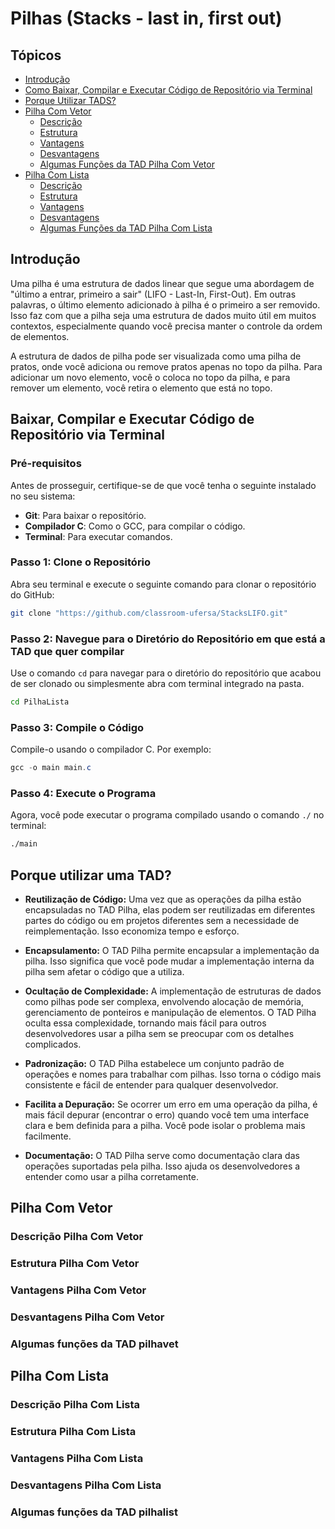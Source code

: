 # Pilhas (Stacks - last in, first out)

## Tópicos
- [Introdução](#introdução)
- [Como Baixar, Compilar e Executar Código de Repositório via Terminal](#baixar-compilar-e-executar-código-de-repositório-via-terminal)
- [Porque Utilizar TADS?](#porque-utilizar-uma-tad)
- [Pilha Com Vetor](#pilha-com-vetor)
  - [Descrição](#descrição-pilha-com-vetor)
  - [Estrutura](#estrutura-pilha-com-vetor)
  - [Vantagens](#vantagens-pilha-com-vetor)
  - [Desvantagens](#desvantagens-pilha-com-vetor)
  - [Algumas Funções da TAD Pilha Com Vetor](#algumas-funções-da-tad-pilhavet)
- [Pilha Com Lista](#pilha-com-lista)
  - [Descrição](#descrição-pilha-com-lista)
  - [Estrutura](#estrutura-pilha-com-lista)
  - [Vantagens](#vantagens-pilha-com-lista)
  - [Desvantagens](#desvantagens-pilha-com-lista)
  - [Algumas Funções da TAD Pilha Com Lista](#algumas-funções-da-tad-pilhalist)

## Introdução

Uma pilha é uma estrutura de dados linear que segue uma abordagem de "último a entrar, primeiro a sair" (LIFO - Last-In, First-Out). Em outras palavras, o último elemento adicionado à pilha é o primeiro a ser removido. Isso faz com que a pilha seja uma estrutura de dados muito útil em muitos contextos, especialmente quando você precisa manter o controle da ordem de elementos.

A estrutura de dados de pilha pode ser visualizada como uma pilha de pratos, onde você adiciona ou remove pratos apenas no topo da pilha. Para adicionar um novo elemento, você o coloca no topo da pilha, e para remover um elemento, você retira o elemento que está no topo.
## Baixar, Compilar e Executar Código de Repositório via Terminal

### Pré-requisitos

Antes de prosseguir, certifique-se de que você tenha o seguinte instalado no seu sistema:

- **Git**: Para baixar o repositório.
- **Compilador C**: Como o GCC, para compilar o código.
- **Terminal**: Para executar comandos.

### Passo 1: Clone o Repositório

Abra seu terminal e execute o seguinte comando para clonar o repositório do GitHub:

```bash
git clone "https://github.com/classroom-ufersa/StacksLIFO.git"
```

### Passo 2: Navegue para o Diretório do Repositório em que está a TAD que quer compilar

Use o comando `cd` para navegar para o diretório do repositório que acabou de ser clonado ou simplesmente abra com terminal integrado na pasta.

```bash
cd PilhaLista
```

### Passo 3: Compile o Código

Compile-o usando o compilador C. Por exemplo:

```powershell
gcc -o main main.c
```

### Passo 4: Execute o Programa

Agora, você pode executar o programa compilado usando o comando `./` no terminal:

```bash
./main
```

## Porque utilizar uma TAD?

- **Reutilização de Código:** Uma vez que as operações da pilha estão encapsuladas no TAD Pilha, elas podem ser reutilizadas em diferentes partes do código ou em projetos diferentes sem a necessidade de reimplementação. Isso economiza tempo e esforço.

- **Encapsulamento:** O TAD Pilha permite encapsular a implementação da pilha. Isso significa que você pode mudar a implementação interna da pilha sem afetar o código que a utiliza.

- **Ocultação de Complexidade:** A implementação de estruturas de dados como pilhas pode ser complexa, envolvendo alocação de memória, gerenciamento de ponteiros e manipulação de elementos. O TAD Pilha oculta essa complexidade, tornando mais fácil para outros desenvolvedores usar a pilha sem se preocupar com os detalhes complicados.

- **Padronização:** O TAD Pilha estabelece um conjunto padrão de operações e nomes para trabalhar com pilhas. Isso torna o código mais consistente e fácil de entender para qualquer desenvolvedor.

- **Facilita a Depuração:** Se ocorrer um erro em uma operação da pilha, é mais fácil depurar (encontrar o erro) quando você tem uma interface clara e bem definida para a pilha. Você pode isolar o problema mais facilmente.

- **Documentação:** O TAD Pilha serve como documentação clara das operações suportadas pela pilha. Isso ajuda os desenvolvedores a entender como usar a pilha corretamente.

## Pilha Com Vetor

### Descrição Pilha Com Vetor

### Estrutura Pilha Com Vetor

### Vantagens Pilha Com Vetor

### Desvantagens Pilha Com Vetor

### Algumas funções da TAD pilhavet

## Pilha Com Lista

### Descrição Pilha Com Lista

### Estrutura Pilha Com Lista

### Vantagens Pilha Com Lista

### Desvantagens Pilha Com Lista

### Algumas funções da TAD pilhalist